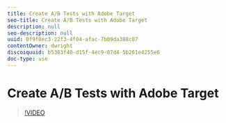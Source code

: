 ```yaml
---
title: Create A/B Tests with Adobe Target
seo-title: Create A/B Tests with Adobe Target
description: null
seo-description: null
uuid: 0f9f0ec3-22f3-4f04-afac-7b09da388c07
contentOwner: dwright
discoiquuid: b5383f40-d15f-4ec9-87d4-5b261e4255e6
doc-type: use
---
```


# Create A/B Tests with Adobe Target

>[!VIDEO](https://video.tv.adobe.com/v/17391/?quality=12)